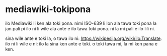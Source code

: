 # mediawiki-tokipona

ilo Mediawiki li ken ala toki pona. nimi ISO-639 li lon ala tawa toki pona la jan pali pi ilo ni li wile ala ante e ilo tawa toki pona. ni la mi pali e ilo lili ni.

sina wile ante e toki la, o tawa ilo ni: https://wikipesija.org/wiki/ilo:Translate. ilo ni li wile e ni: ilo la sina ken ante e toki. o toki tawa mi, la mi ken pana e ken.
